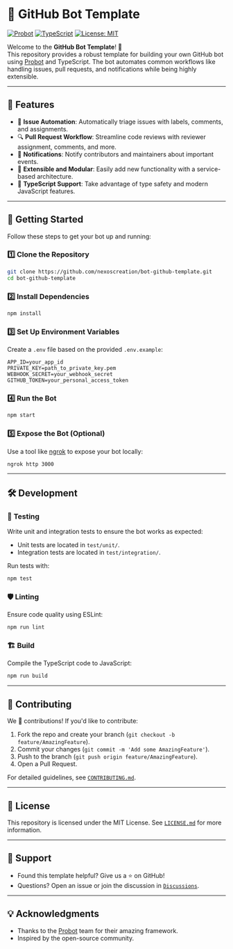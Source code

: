 # 🚀 GitHub Bot Template

[![Probot](https://img.shields.io/badge/Built%20with-Probot-blue.svg)](https://probot.github.io/)
[![TypeScript](https://badgen.net/badge/Built%20with/TypeScript/blue)](https://www.typescriptlang.org/)
[![License: MIT](https://img.shields.io/badge/License-MIT-green.svg)](LICENSE.md)

Welcome to the **GitHub Bot Template**! 🤖  
This repository provides a robust template for building your own GitHub bot using [Probot](https://probot.github.io/) and TypeScript. The bot automates common workflows like handling issues, pull requests, and notifications while being highly extensible.

---

## 🎯 **Features**

- 📝 **Issue Automation**: Automatically triage issues with labels, comments, and assignments.
- 🔍 **Pull Request Workflow**: Streamline code reviews with reviewer assignment, comments, and more.
- 📣 **Notifications**: Notify contributors and maintainers about important events.
- 🔧 **Extensible and Modular**: Easily add new functionality with a service-based architecture.
- 🌟 **TypeScript Support**: Take advantage of type safety and modern JavaScript features.

---

## 🚀 **Getting Started**

Follow these steps to get your bot up and running:

### 1️⃣ **Clone the Repository**
```bash
git clone https://github.com/nexoscreation/bot-github-template.git
cd bot-github-template
```

### 2️⃣ **Install Dependencies**
```bash
npm install
```

### 3️⃣ **Set Up Environment Variables**
Create a `.env` file based on the provided `.env.example`:
```plaintext
APP_ID=your_app_id
PRIVATE_KEY=path_to_private_key.pem
WEBHOOK_SECRET=your_webhook_secret
GITHUB_TOKEN=your_personal_access_token
```

### 4️⃣ **Run the Bot**
```bash
npm start
```

### 5️⃣ **Expose the Bot (Optional)**
Use a tool like [ngrok](https://ngrok.com/) to expose your bot locally:
```bash
ngrok http 3000
```

---

## 🛠️ **Development**

### 🧪 **Testing**
Write unit and integration tests to ensure the bot works as expected:
- Unit tests are located in `test/unit/`.
- Integration tests are located in `test/integration/`.

Run tests with:
```bash
npm test
```

### 🛡️ **Linting**
Ensure code quality using ESLint:
```bash
npm run lint
```

### 🏗️ **Build**
Compile the TypeScript code to JavaScript:
```bash
npm run build
```

---

## 👥 **Contributing**

We 💖 contributions! If you'd like to contribute:
1. Fork the repo and create your branch (`git checkout -b feature/AmazingFeature`).
2. Commit your changes (`git commit -m 'Add some AmazingFeature'`).
3. Push to the branch (`git push origin feature/AmazingFeature`).
4. Open a Pull Request.

For detailed guidelines, see [`CONTRIBUTING.md`](docs/contributing.md).

---

## 📜 **License**

This repository is licensed under the MIT License. See [`LICENSE.md`](LICENSE.md) for more information.

---

## 🌟 **Support**

- Found this template helpful? Give us a ⭐ on GitHub!
- Questions? Open an issue or join the discussion in [`Discussions`](https://github.com/nexoscreation/bot-github-template/discussions).

---

## 💡 **Acknowledgments**

- Thanks to the [Probot](https://probot.github.io/) team for their amazing framework.
- Inspired by the open-source community.
